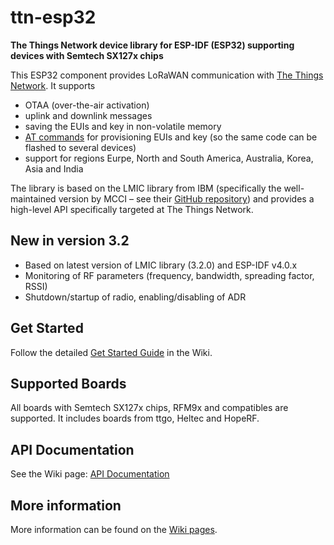 # ttn-esp32

**The Things Network device library for ESP-IDF (ESP32) supporting devices with Semtech SX127x chips**

This ESP32 component provides LoRaWAN communication with [The Things Network](https://www.thethingsnetwork.org/). It supports

- OTAA (over-the-air activation)
- uplink and downlink messages
- saving the EUIs and key in non-volatile memory
- [AT commands](https://github.com/manuelbl/ttn-esp32/wiki/AT-Commands) for provisioning EUIs and key (so the same code can be flashed to several devices)
- support for regions Eurpe, North and South America, Australia, Korea, Asia and India

The library is based on the LMIC library from IBM (specifically the well-maintained version by MCCI – see their [GitHub repository](https://github.com/mcci-catena/arduino-lmic)) and provides a high-level API specifically targeted at The Things Network.

## New in version 3.2

- Based on latest version of LMIC library (3.2.0) and ESP-IDF v4.0.x
- Monitoring of RF parameters (frequency, bandwidth, spreading factor, RSSI)
- Shutdown/startup of radio, enabling/disabling of ADR

## Get Started

Follow the detailed [Get Started Guide](https://github.com/manuelbl/ttn-esp32/wiki/Get-Started) in the Wiki.

## Supported Boards

All boards with Semtech SX127x chips, RFM9x and compatibles are supported. It includes boards from ttgo, Heltec and HopeRF.

## API Documentation

See the Wiki page: [API Documentation](https://github.com/manuelbl/ttn-esp32/wiki/API-Documentation)

## More information

More information can be found on the [Wiki pages](https://github.com/manuelbl/ttn-esp32/wiki).
